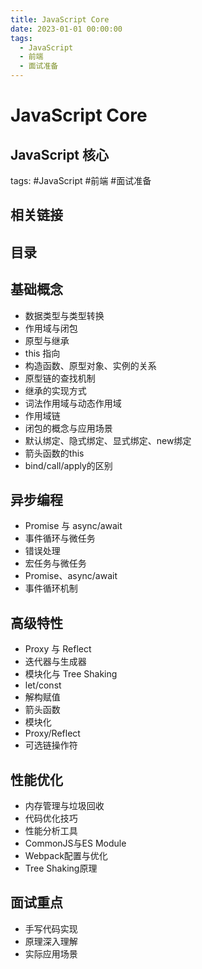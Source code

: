 ```yaml
---
title: JavaScript Core
date: 2023-01-01 00:00:00
tags: 
  - JavaScript
  - 前端
  - 面试准备
---
```


# JavaScript Core
## JavaScript 核心
tags: #JavaScript #前端 #面试准备

## 相关链接

## 目录

## 基础概念
- 数据类型与类型转换
- 作用域与闭包
- 原型与继承
- this 指向
- 构造函数、原型对象、实例的关系
- 原型链的查找机制
- 继承的实现方式
- 词法作用域与动态作用域
- 作用域链
- 闭包的概念与应用场景
- 默认绑定、隐式绑定、显式绑定、new绑定
- 箭头函数的this
- bind/call/apply的区别

## 异步编程
- Promise 与 async/await
- 事件循环与微任务
- 错误处理
- 宏任务与微任务
- Promise、async/await
- 事件循环机制

## 高级特性
- Proxy 与 Reflect
- 迭代器与生成器
- 模块化与 Tree Shaking
- let/const
- 解构赋值
- 箭头函数
- 模块化
- Proxy/Reflect
- 可选链操作符

## 性能优化
- 内存管理与垃圾回收
- 代码优化技巧
- 性能分析工具
- CommonJS与ES Module
- Webpack配置与优化
- Tree Shaking原理

## 面试重点
- 手写代码实现
- 原理深入理解
- 实际应用场景
